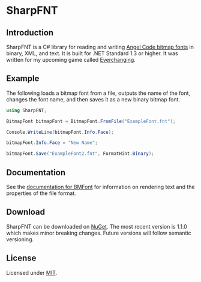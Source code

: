 # SharpFNT

## Introduction
SharpFNT is a C# library for reading and writing [Angel Code bitmap fonts](http://www.angelcode.com/products/bmfont/) in binary, XML, and text. It is built for .NET Standard 1.3 or higher. It was written for my upcoming game called [Everchanging](https://www.beacongames.com). 

## Example
The following loads a bitmap font from a file, outputs the name of the font, changes the font name, and then saves it as a new binary bitmap font.
```csharp
using SharpFNT;

BitmapFont bitmapFont = BitmapFont.FromFile("ExampleFont.fnt");

Console.WriteLine(bitmapFont.Info.Face);

bitmapFont.Info.Face = "New Name";

bitmapFont.Save("ExampleFont2.fnt", FormatHint.Binary);
```

## Documentation
See the [documentation for BMFont](http://www.angelcode.com/products/bmfont/documentation.html) for information on rendering text and the properties of the file format.

## Download
SharpFNT can be downloaded on [NuGet](https://www.nuget.org/packages/SharpFNT/). The most recent version is 1.1.0 which makes minor breaking changes. Future versions will follow semantic versioning.

## License
Licensed under [MIT](LICENSE).
